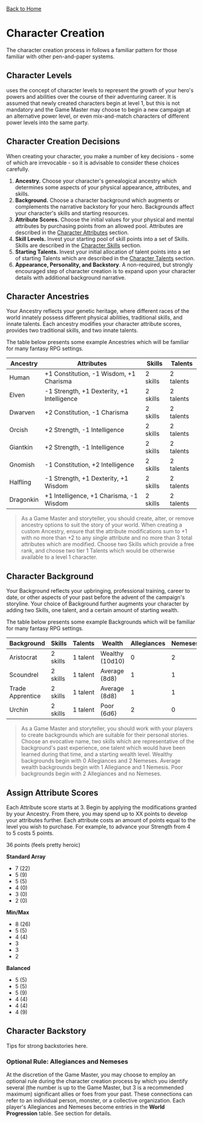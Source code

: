 [Back to Home](../../README.md)

# Character Creation

The character creation process in <SYSTEM> follows a familiar pattern for those familiar with other pen-and-paper systems.

## Character Levels

<SYSTEM> uses the concept of character levels to represent the growth of your hero's powers and abilities over the course of their adventuring career. It is assumed that newly created characters begin at level 1, but this is not mandatory and the Game Master may choose to begin a new campaign at an alternative power level, or even mix-and-match characters of different power levels into the same party.

## Character Creation Decisions

When creating your character, you make a number of key decisions - some of which are irrevocable - so it is advisable to consider these choices carefully.

1. **Ancestry.** Choose your character's genealogical ancestry which determines some aspects of your physical appearance, attributes, and skills.
2. **Background.** Choose a character background which augments or complements the narrative backstory for your hero. Backgrounds affect your character's skills and starting resources.
3. **Attribute Scores.** Choose the initial values for your physical and mental attributes by purchasing points from an allowed pool. Attributes are described in the [Character Attributes](Attributes.md) section.
4. **Skill Levels.** Invest your starting pool of skill points into a set of Skills. Skills are described in the [Character Skills](Skills.md) section.
5. **Starting Talents.** Invest your initial allocation of talent points into a set of starting Talents which are described in the [Character Talents](Talents.md) section.
6. **Appearance, Personality, and Backstory**. A non-required, but strongly encouraged step of character creation is to expand upon your character details with additional background narrative.

## Character Ancestries

Your Ancestry reflects your genetic heritage, where different races of the world innately possess different physical abilities, traditional skills, and innate talents. Each ancestry modifies your character attribute scores, provides two traditional skills, and two innate talents.

The table below presents some example Ancestries which will be familiar for many fantasy RPG settings.

| Ancestry  | Attributes                                 | Skills   | Talents   |
| --------- | ------------------------------------------ | -------- | --------- |
| Human     | +1 Constitution, -1 Wisdom, +1 Charisma    | 2 skills | 2 talents |
| Elven     | -1 Strength, +1 Dexterity, +1 Intelligence | 2 skills | 2 talents |
| Dwarven   | +2 Constitution, -1 Charisma               | 2 skills | 2 talents |
| Orcish    | +2 Strength, -1 Intelligence               | 2 skills | 2 talents |
| Giantkin  | +2 Strength, -1 Intelligence               | 2 skills | 2 talents |
| Gnomish   | -1 Constitution, +2 Intelligence           | 2 skills | 2 talents |
| Halfling  | -1 Strength, +1 Dexterity, +1 Wisdom       | 2 skills | 2 talents |
| Dragonkin | +1 Intelligence, +1 Charisma, -1 Wisdom    | 2 skills | 2 talents |

> As a Game Master and storyteller, you should create, alter, or remove ancestry options to suit the story of your world. When creating a custom Ancestry, ensure that the attribute modifications sum to +1 with no more than +2 to any single attribute and no more than 3 total attributes which are modified. Choose two Skills which provide a free rank, and choose two tier 1 Talents which would be otherwise available to a level 1 character.

## Character Background

Your Background reflects your upbringing, professional training, career to date, or other aspects of your past before the advent of the campaign's storyline. Your choice of Background further augments your character by adding two Skills, one talent, and a certain amount of starting wealth.

The table below presents some example Backgrounds which will be familiar for many fantasy RPG settings.

| Background       | Skills   | Talents  | Wealth          | Allegiances | Nemeses |
| ---------------- | -------- | -------- | --------------- | ----------- | ------- |
| Aristocrat       | 2 skills | 1 talent | Wealthy (10d10) | 0           | 2       |
| Scoundrel        | 2 skills | 1 talent | Average (8d8)   | 1           | 1       |
| Trade Apprentice | 2 skills | 1 talent | Average (8d8)   | 1           | 1       |
| Urchin           | 2 skills | 1 talent | Poor (6d6)      | 2           | 0       |

> As a Game Master and storyteller, you should work with your players to create backgrounds which are suitable for their personal stories. Choose an evocative name, two skills which are representative of the background's past experience, one talent which would have been learned during that time, and a starting wealth level. Wealthy backgrounds begin with 0 Allegiances and 2 Nemeses. Average wealth backgrounds begin with 1 Allegiance and 1 Nemesis. Poor backgrounds begin with 2 Allegiances and no Nemeses.

## Assign Attribute Scores

Each Attribute score starts at 3. Begin by applying the modifications granted by your Ancestry. From there, you may spend up to XX points to develop your attributes further. Each attribute costs an amount of points equal to the level you wish to purchase. For example, to advance your Strength from 4 to 5 costs 5 points.

36 points (feels pretty heroic)

**Standard Array**

* 7 (22)
* 5 (9)
* 5 (5)
* 4 (0)
* 3 (0)
* 2 (0)

**Min/Max**

* 8 (26)
* 5 (5)
* 4 (4)
* 3
* 3
* 2

**Balanced**

* 5 (5)
* 5 (5)
* 5 (9)
* 4 (4)
* 4 (4)
* 4 (9)

## Character Backstory

Tips for strong backstories here.

### Optional Rule: Allegiances and Nemeses

At the discretion of the Game Master, you may choose to employ an optional rule during the character creation process by which you identify several (the number is up to the Game Master, but 3 is a recommended maximum) significant allies or foes from your past. These connections can refer to an individual person, monster, or a collective organization. Each player's Allegiances and Nemeses become entries in the **World Progression** table. See section <TODO> for details.